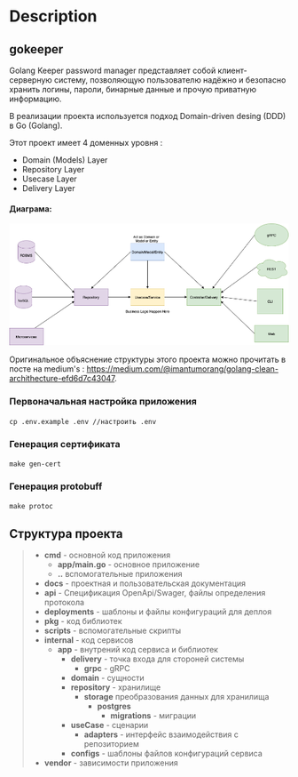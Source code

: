 # Description
## gokeeper
Golang Keeper password manager представляет собой клиент-серверную систему, позволяющую пользователю надёжно и безопасно хранить логины, пароли, бинарные данные и прочую приватную информацию.

В реализации проекта используется подход Domain-driven desing (DDD) в Go (Golang).

Этот проект имеет 4 доменных уровня :

- Domain (Models) Layer
- Repository Layer
- Usecase Layer
- Delivery Layer
#### Диаграма:

![golang clean architecture](https://github.com/Orendev/gokeeper/raw/main/clean-arch.png)

Оригинальное объяснение структуры этого проекта можно прочитать в посте на medium's : https://medium.com/@imantumorang/golang-clean-archithecture-efd6d7c43047.


### Первоначальная настройка приложения
``cp .env.example .env //настроить .env``

### Генерация сертификата
``make gen-cert``

### Генерация protobuff
``make protoc``

## Структура проекта
> * **cmd** - основной код приложения
>   * **app/main.go** - основное приложение
>   * **..** вспомогательные приложения
> * **docs** - проектная и пользовательская документация
> * **api** - Спецификация OpenApi/Swager, файлы определения протокола
> * **deployments** - шаблоны и файлы конфигураций для деплоя
> * **pkg** - код библиотек
> * **scripts** - вспомогательные скрипты
> * **internal** - код сервисов
>   * **app** - внутрений код сервиса и библиотек
>     * **delivery** - точка входа для стороней системы
>       * **grpc** - gRPC
>     * **domain** - сущности
>     * **repository** - хранилище
>       * **storage** преобразования данных для хранилища
>         * **postgres**
>           * **migrations** - миграции
>     * **useCase** - сценарии
>       * **adapters** - интерфейс взаимодействия с репозиторием
>     * **configs** - шаблоны файлов конфигураций сервиса
> * **vendor** - зависимости приложения


